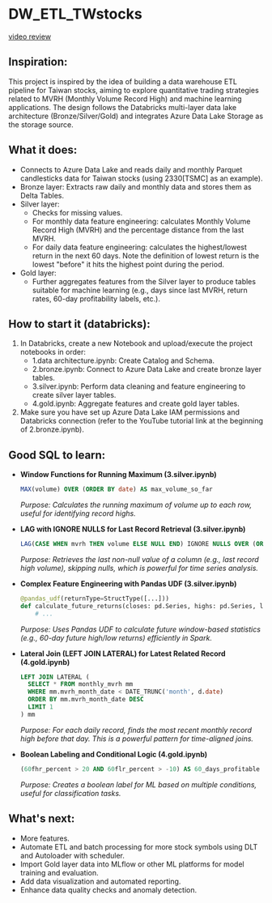 # DW_ETL_TWstocks
[video review](https://youtu.be/v6nYd0esfg8)

## Inspiration:
This project is inspired by the idea of building a data warehouse ETL pipeline for Taiwan stocks, aiming to explore quantitative trading strategies related to MVRH (Monthly Volume Record High) and machine learning applications. The design follows the Databricks multi-layer data lake architecture (Bronze/Silver/Gold) and integrates Azure Data Lake Storage as the storage source.

## What it does:
- Connects to Azure Data Lake and reads daily and monthly Parquet candlesticks data for Taiwan stocks (using 2330[TSMC] as an example).
- Bronze layer: Extracts raw daily and monthly data and stores them as Delta Tables.
- Silver layer:
  - Checks for missing values.
  - For monthly data feature engineering: calculates Monthly Volume Record High (MVRH) and the percentage distance from the last MVRH.
  - For daily data feature engineering: calculates the highest/lowest return in the next 60 days. Note the definition of lowest return is the lowest "before" it hits the highest point during the period.
- Gold layer:
  - Further aggregates features from the Silver layer to produce tables suitable for machine learning (e.g., days since last MVRH, return rates, 60-day profitability labels, etc.).

## How to start it (databricks):
1. In Databricks, create a new Notebook and upload/execute the project notebooks in order:
   - 1.data architecture.ipynb: Create Catalog and Schema.
   - 2.bronze.ipynb: Connect to Azure Data Lake and create bronze layer tables.
   - 3.silver.ipynb: Perform data cleaning and feature engineering to create silver layer tables.
   - 4.gold.ipynb: Aggregate features and create gold layer tables.
2. Make sure you have set up Azure Data Lake IAM permissions and Databricks connection (refer to the YouTube tutorial link at the beginning of 2.bronze.ipynb).

## Good SQL to learn:
- **Window Functions for Running Maximum (3.silver.ipynb)**
  ```sql
  MAX(volume) OVER (ORDER BY date) AS max_volume_so_far
  ```
  *Purpose: Calculates the running maximum of volume up to each row, useful for identifying record highs.*

- **LAG with IGNORE NULLS for Last Record Retrieval (3.silver.ipynb)**
  ```sql
  LAG(CASE WHEN mvrh THEN volume ELSE NULL END) IGNORE NULLS OVER (ORDER BY date) AS last_mvrh_volume
  ```
  *Purpose: Retrieves the last non-null value of a column (e.g., last record high volume), skipping nulls, which is powerful for time series analysis.*

- **Complex Feature Engineering with Pandas UDF (3.silver.ipynb)**
  ```python
  @pandas_udf(returnType=StructType([...]))
  def calculate_future_returns(closes: pd.Series, highs: pd.Series, lows: pd.Series) -> pd.DataFrame:
      # ...
  ```
  *Purpose: Uses Pandas UDF to calculate future window-based statistics (e.g., 60-day future high/low returns) efficiently in Spark.*

- **Lateral Join (LEFT JOIN LATERAL) for Latest Related Record (4.gold.ipynb)**
  ```sql
  LEFT JOIN LATERAL (
    SELECT * FROM monthly_mvrh mm
    WHERE mm.mvrh_month_date < DATE_TRUNC('month', d.date)
    ORDER BY mm.mvrh_month_date DESC
    LIMIT 1
  ) mm
  ```
  *Purpose: For each daily record, finds the most recent monthly record high before that day. This is a powerful pattern for time-aligned joins.*

- **Boolean Labeling and Conditional Logic (4.gold.ipynb)**
  ```sql
  (60fhr_percent > 20 AND 60flr_percent > -10) AS 60_days_profitable
  ```
  *Purpose: Creates a boolean label for ML based on multiple conditions, useful for classification tasks.*

## What's next:
- More features.
- Automate ETL and batch processing for more stock symbols using DLT and Autoloader with scheduler.
- Import Gold layer data into MLflow or other ML platforms for model training and evaluation.
- Add data visualization and automated reporting.
- Enhance data quality checks and anomaly detection.
